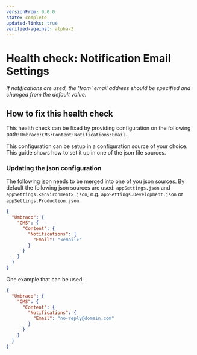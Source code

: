 ```yaml
---
versionFrom: 9.0.0
state: complete
updated-links: true
verified-against: alpha-3
---
```


# Health check: Notification Email Settings

_If notifications are used, the 'from' email address should be specified and changed from the default value._

## How to fix this health check

This health check can be fixed by providing configuration on the following path: `Umbraco:CMS:Content:Notifications:Email`.

This configuration can be setup in a configuration source of your choice. This guide shows how to set it up in one of the json file sources.

### Updating the json configuration

The following json needs to be merged into one of you json sources. By default the following json sources are used: `appSettings.json` and `appSettings.<environment>.json`, e.g. `appSettings.Development.json` or `appSettings.Production.json`.

```json
{
  "Umbraco": {
    "CMS": {
      "Content": {
        "Notifications": {
          "Email": "<email>"
        }
      }
    }
  }
}
```

One example that can be used:

```json
{
  "Umbraco": {
    "CMS": {
      "Content": {
        "Notifications": {
          "Email": "no-reply@domain.com"
        }
      }
    }
  }
}
```
